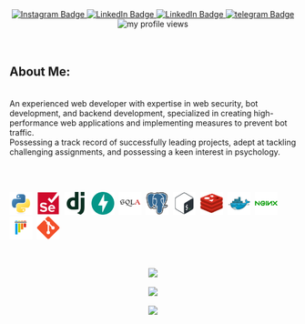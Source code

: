 <div align="center" >
  <div id="badges">
    <a href="https://www.instagram.com/mani_mozaffar/">
      <img src="https://img.shields.io/badge/Instagram-blueviolet?style=for-the-badge&logo=instagram&logoColor=white" alt="Instagram Badge"/>
    </a>
    <a href="https://www.linkedin.com/in/manimozaffar/">
      <img src="https://img.shields.io/badge/LinkedIn-blue?style=for-the-badge&logo=linkedin&logoColor=white" alt="LinkedIn Badge"/>
    </a>
    <a href="mailto:mozaffar20@itu.edu.tr">
      <img src="https://img.shields.io/badge/Gmail-red?style=for-the-badge&logo=gmail&logoColor=white" alt="LinkedIn Badge"/>
    </a>
    <a href="https://t.me/mani_nikou">
      <img src="https://img.shields.io/badge/Telegram-blue?style=for-the-badge&logo=telegram&logoColor=white" alt="telegram Badge"/>
    </a>
  </div>
  <img src="https://komarev.com/ghpvc/?username=manimozaffar&style=for-the-badge&color=blueviolet" alt="my profile views"/>
</div>
<br />




<br>
<h2> About Me:</h2>
<br>
An experienced web developer with expertise in web security, bot development, and backend development, specialized in creating high-performance web applications and implementing  measures to prevent bot traffic. 
<br>
Possessing a track record of successfully leading projects, adept at tackling challenging assignments, and possessing a keen interest in psychology.
<br>

<br /><br />

<div>
    <img src="https://github.com/devicons/devicon/blob/master/icons/python/python-original.svg" title="Python" alt="Python" width="40" height="40" />&nbsp;
    <img src="https://github.com/devicons/devicon/blob/master/icons/selenium/selenium-original.svg" title="Selenium" alt="Selenium" width="40" height="40" />&nbsp;
    <img src="https://github.com/devicons/devicon/blob/master/icons/django/django-plain.svg" title="Django" alt="Django" width="40" height="40" />&nbsp;
    <img src="https://github.com/devicons/devicon/blob/master/icons/fastapi/fastapi-original.svg" title="FastAPI" alt="FastAPI" width="40" height="40" />&nbsp;
    <img src="https://github.com/devicons/devicon/blob/master/icons/sqlalchemy/sqlalchemy-original.svg" title="SQLAlchemy ORM" alt="SQLAlchemy ORM" width="40" height="40" />&nbsp;
    <img src="https://github.com/devicons/devicon/blob/master/icons/postgresql/postgresql-original.svg" title="PostgreSQL" alt="PostgreSQL" width="40" height="40" />&nbsp;
    <img src="https://github.com/devicons/devicon/blob/master/icons/bash/bash-original.svg" title="Bash" alt="Bash" width="40" height="40" />&nbsp;
    <img src="https://github.com/devicons/devicon/blob/master/icons/redis/redis-original.svg" title="Redis" alt="Redis" width="40" height="40" />&nbsp;
    <img src="https://github.com/devicons/devicon/blob/master/icons/docker/docker-original.svg" title="Docker" alt="Docker" width="40" height="40" />&nbsp;
    <img src="https://github.com/devicons/devicon/blob/master/icons/nginx/nginx-original.svg" title="Nginx" alt="Nginx" width="40" height="40" />&nbsp;
    <img src="https://github.com/devicons/devicon/blob/master/icons/pytest/pytest-original.svg" title="Pytest" alt="Pytest" width="40" height="40" />&nbsp;
    <img src="https://github.com/devicons/devicon/blob/master/icons/git/git-original.svg" title="Git" alt="Pytest" width="40" height="40" />&nbsp;

</div>
<br /><br />

<p align="center"><img src="https://github-readme-stats-sigma-five.vercel.app/api?username=manimozaffar&show_icons=true&theme=dark&count_private=true"/></p>
<p align="center"><img src="https://github-readme-streak-stats.herokuapp.com/?user=manimozaffar&theme=dark&hide_border=false"/></p>
<p align="center"><img src="https://github-profile-trophy.vercel.app/?username=manimozaffar&theme=radical&no-frame=false&no-bg=true&margin-w=4"/></p>
